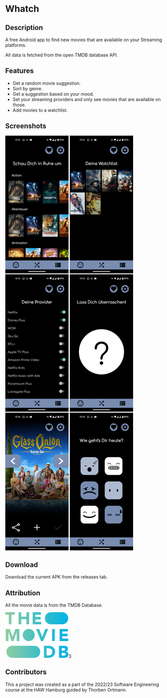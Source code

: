 # Whatch

## Description
A free Android app to find new movies that are available on your Streaming platforms.

All data is fetched from the open TMDB database API.

## Features
* Get a random movie suggestion.
* Sort by genre.
* Get a suggestion based on your mood. 
* Set your streaming providers and only see movies that are available on those. 
* Add movies to a watchlist. 

## Screenshots
<img src="./documentation/Screenshot_20230124-131321.png" alt="Genre View" width="200"> <img src="./documentation/Screenshot_20230124-131330.png" alt="Genre View" width="200"> <img src="./documentation/Screenshot_20230124-131338.png" alt="Genre View" width="200"> <img src="./documentation/Screenshot_20230124-131353.png" alt="Genre View" width="200"> <img src="./documentation/Screenshot_20230124-131400.png" alt="Genre View" width="200"> <img src="./documentation/Screenshot_20230124-131436.png" alt="Genre View" width="200">

## Download
Download the current APK from the releases tab.

## Attribution
All the movie data is from the TMDB Database. 

<img src="./documentation/tmdb-logo.svg" alt="Genre View" width="200">3

## Contributors
This a project was created as a part of the 2022/23 Software Engineering course at the HAW Hamburg guided by Thorben Ortmann.